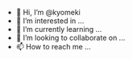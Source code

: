 - 👋 Hi, I’m @kyomeki
- 👀 I’m interested in ...
- 🌱 I’m currently learning ...
- 💞️ I’m looking to collaborate on ...
- 📫 How to reach me ...

<!---
kyomeki/kyomeki is a ✨ special ✨ repository because its `README.md` (this file) appears on your GitHub profile.
You can click the Preview link to take a look at your changes.
--->
